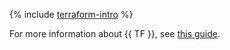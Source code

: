 {% include [terraform-intro](../_includes/terraform-intro.md) %}


For more information about {{ TF }}, see [this guide](../tutorials/infrastructure-management/terraform-quickstart.md#install-terraform).
